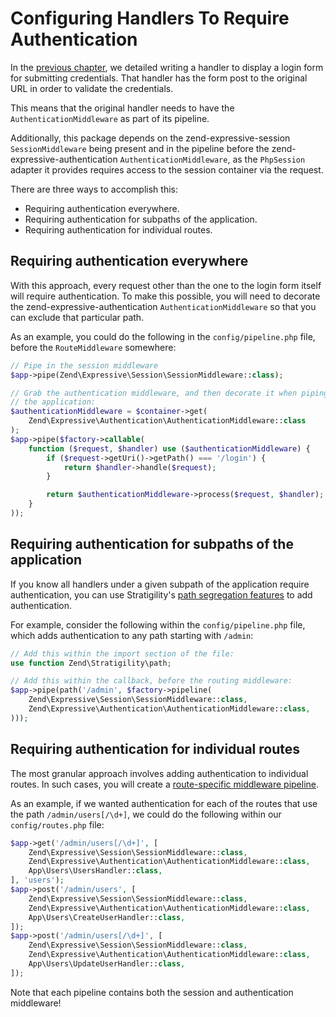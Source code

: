 # Configuring Handlers To Require Authentication

In the [previous chapter](login-handler.md), we detailed writing a handler to
display a login form for submitting credentials. That handler has the form post
to the original URL in order to validate the credentials.

This means that the original handler needs to have the
`AuthenticationMiddleware` as part of its pipeline.

Additionally, this package depends on the zend-expressive-session
`SessionMiddleware` being present and in the pipeline before the
zend-expressive-authentication `AuthenticationMiddleware`, as the `PhpSession`
adapter it provides requires access to the session container via the request.

There are three ways to accomplish this:

- Requiring authentication everywhere.
- Requiring authentication for subpaths of the application.
- Requiring authentication for individual routes.

## Requiring authentication everywhere

With this approach, every request other than the one to the login form itself
will require authentication. To make this possible, you will need to decorate
the zend-expressive-authentication `AuthenticationMiddleware` so that you can
exclude that particular path.

As an example, you could do the following in the `config/pipeline.php` file,
before the `RouteMiddleware` somewhere:

```php
// Pipe in the session middleware
$app->pipe(Zend\Expressive\Session\SessionMiddleware::class);

// Grab the authentication middleware, and then decorate it when piping it to
// the application:
$authenticationMiddleware = $container->get(
    Zend\Expressive\Authentication\AuthenticationMiddleware::class
);
$app->pipe($factory->callable(
    function ($request, $handler) use ($authenticationMiddleware) {
        if ($request->getUri()->getPath() === '/login') {
            return $handler->handle($request);
        }

        return $authenticationMiddleware->process($request, $handler);
    }
));
```

## Requiring authentication for subpaths of the application

If you know all handlers under a given subpath of the application require
authentication, you can use Stratigility's [path segregation features](https://docs.zendframework.com/zend-stratigility/v3/api/#path)
to add authentication.

For example, consider the following within the `config/pipeline.php` file, which
adds authentication to any path starting with `/admin`:

```php
// Add this within the import section of the file:
use function Zend\Stratigility\path;

// Add this within the callback, before the routing middleware:
$app->pipe(path('/admin', $factory->pipeline(
    Zend\Expressive\Session\SessionMiddleware::class,
    Zend\Expressive\Authentication\AuthenticationMiddleware::class,
)));
```

## Requiring authentication for individual routes

The most granular approach involves adding authentication to individual routes.
In such cases, you will create a [route-specific middleware
pipeline](https://docs.zendframework.com/zend-expressive/v3/cookbook/route-specific-pipeline/).

As an example, if we wanted authentication for each of the routes that use the
path `/admin/users[/\d+]`, we could do the following within our
`config/routes.php` file:

```php
$app->get('/admin/users[/\d+]', [
    Zend\Expressive\Session\SessionMiddleware::class,
    Zend\Expressive\Authentication\AuthenticationMiddleware::class,
    App\Users\UsersHandler::class,
], 'users');
$app->post('/admin/users', [
    Zend\Expressive\Session\SessionMiddleware::class,
    Zend\Expressive\Authentication\AuthenticationMiddleware::class,
    App\Users\CreateUserHandler::class,
]);
$app->post('/admin/users[/\d+]', [
    Zend\Expressive\Session\SessionMiddleware::class,
    Zend\Expressive\Authentication\AuthenticationMiddleware::class,
    App\Users\UpdateUserHandler::class,
]);
```

Note that each pipeline contains both the session and authentication middleware!
